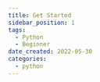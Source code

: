 ```yaml
---
title: Get Started
sidebar_position: 1
tags:
  - Python
  - Beginner
date_created: 2022-05-30
categories:
  - python
---
```

